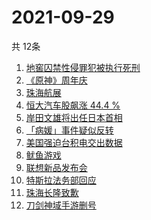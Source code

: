 # 2021-09-29
  共 12条

  <!-- BEGIN -->
  <!-- 最后更新时间:Wed Sep 29 2021 15:11:05 GMT+0000 (Coordinated Universal Time) -->
  1. [地窖囚禁性侵罪犯被执行死刑](https://www.zhihu.com/search?q=地窖囚禁)
1. [《原神》周年庆](https://www.zhihu.com/search?q=原神)
1. [珠海航展](https://www.zhihu.com/search?q=珠海航展)
1. [恒大汽车股飙涨 44.4 %](https://www.zhihu.com/search?q=恒大)
1. [岸田文雄将出任日本首相](https://www.zhihu.com/search?q=岸田文雄)
1. [「病媛」事件疑似反转](https://www.zhihu.com/search?q=病媛)
1. [美国强迫台积电交出数据](https://www.zhihu.com/search?q=台积电)
1. [鱿鱼游戏](https://www.zhihu.com/search?q=鱿鱼游戏)
1. [联想新品发布会](https://www.zhihu.com/search?q=联想新品)
1. [特斯拉法务部回应](https://www.zhihu.com/search?q=特斯拉)
1. [珠海长隆致歉](https://www.zhihu.com/search?q=珠海长隆)
1. [刀剑神域手游删号](https://www.zhihu.com/search?q=刀剑神域手游)
  <!-- END -->
  